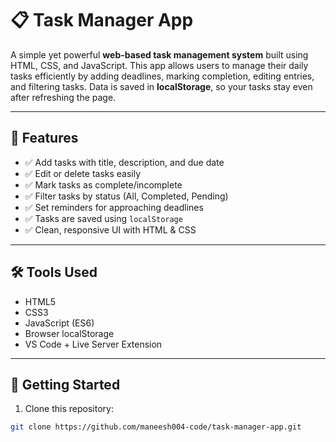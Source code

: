# 📋 Task Manager App

A simple yet powerful **web-based task management system** built using HTML, CSS, and  JavaScript. This app allows users to manage their daily tasks efficiently by adding deadlines, marking completion, editing entries, and filtering tasks. Data is saved in **localStorage**, so your tasks stay even after refreshing the page.

---

## 🎯 Features

- ✅ Add tasks with title, description, and due date
- ✅ Edit or delete tasks easily
- ✅ Mark tasks as complete/incomplete
- ✅ Filter tasks by status (All, Completed, Pending)
- ✅ Set reminders for approaching deadlines
- ✅ Tasks are saved using `localStorage`
- ✅ Clean, responsive UI with HTML & CSS

---

## 🛠️ Tools Used

- HTML5
- CSS3
- JavaScript (ES6)
- Browser localStorage
- VS Code + Live Server Extension

---

## 🚀 Getting Started

1. Clone this repository:
```bash
git clone https://github.com/maneesh004-code/task-manager-app.git
